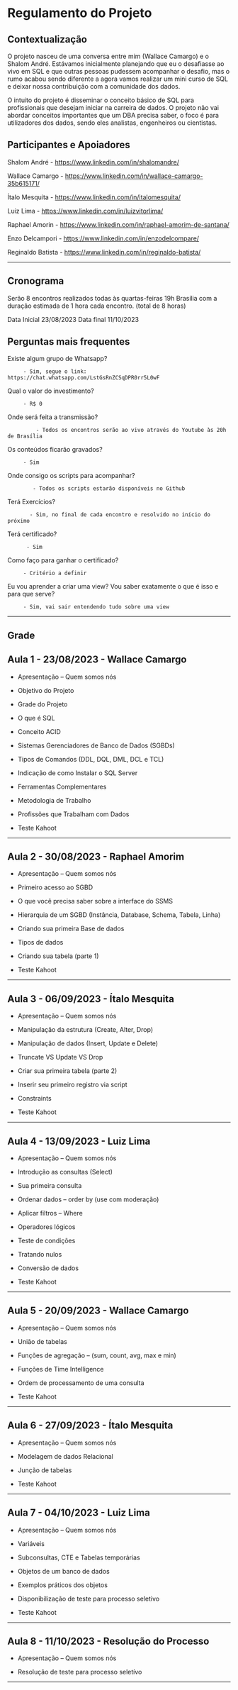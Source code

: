 # Regulamento do Projeto

Contextualização
-
O projeto nasceu de uma conversa entre mim (Wallace Camargo) e o Shalom André. Estávamos inicialmente planejando que eu o desafiasse ao vivo em SQL e que outras pessoas pudessem acompanhar o desafio, mas o rumo acabou sendo diferente a agora vamos realizar um mini curso de SQL e deixar nossa contribuição com a comunidade dos dados. 

O intuito do projeto é disseminar o conceito básico de SQL para profissionais que desejam iniciar na carreira de dados. O projeto não vai abordar conceitos importantes que um DBA precisa saber, o foco é para utilizadores dos dados, sendo eles analistas, engenheiros ou cientistas. 

Participantes e Apoiadores
-
Shalom André - https://www.linkedin.com/in/shalomandre/

Wallace Camargo - https://www.linkedin.com/in/wallace-camargo-35b615171/

Ítalo Mesquita -  https://www.linkedin.com/in/italomesquita/

Luiz Lima - https://www.linkedin.com/in/luizvitorlima/

Raphael Amorin -  https://www.linkedin.com/in/raphael-amorim-de-santana/

Enzo Delcampori - https://www.linkedin.com/in/enzodelcompare/

Reginaldo Batista - https://www.linkedin.com/in/reginaldo-batista/

--------------------------------------------------------------------------------------------------
Cronograma
-

Serão 8 encontros realizados todas às quartas-feiras 19h Brasília com a duração estimada de 1 hora cada encontro. (total de 8 horas)

Data Inicial 23/08/2023
Data final 11/10/2023



Perguntas mais frequentes
--------------------------------------------------------------------------------------------------

Existe algum grupo de Whatsapp?

         - Sim, segue o link: https://chat.whatsapp.com/LstGsRnZCSqDPR0rr5L0wF

Qual o valor do investimento? 

         - R$ 0
         
Onde será feita a transmissão?

             - Todos os encontros serão ao vivo através do Youtube às 20h de Brasília

Os conteúdos ficarão gravados?

         - Sim 

Onde consigo os scripts para acompanhar?

            - Todos os scripts estarão disponíveis no Github

Terá Exercícios?

           - Sim, no final de cada encontro e resolvido no início do próximo

Terá certificado?

          - Sim

Como faço para ganhar o certificado?

         - Critério a definir
         
Eu vou aprender a criar uma view? Vou saber exatamente o que é isso e para que serve?

         - Sim, vai sair entendendo tudo sobre uma view

--------------------------------------------------------------------------------------------------
Grade
--------------------------------------------------------------------------------------------------

Aula 1 - 23/08/2023 - Wallace Camargo
-

- Apresentação – Quem somos nós

- Objetivo do Projeto

- Grade do Projeto

- O que é SQL

- Conceito ACID

- Sistemas Gerenciadores de Banco de Dados (SGBDs)

- Tipos de Comandos (DDL, DQL, DML, DCL e TCL)

- Indicação de como Instalar o SQL Server

- Ferramentas Complementares

- Metodologia de Trabalho

- Profissões que Trabalham com Dados

- Teste Kahoot

--------------------------------------------------------------------------------------------------

Aula 2 - 30/08/2023 - Raphael Amorim 
-

- Apresentação – Quem somos nós

- Primeiro acesso ao SGBD

- O que você precisa saber sobre a interface do SSMS

- Hierarquia de um SGBD (Instância, Database, Schema, Tabela, Linha) 

- Criando sua primeira Base de dados 

- Tipos de dados

- Criando sua tabela (parte 1)

- Teste Kahoot

--------------------------------------------------------------------------------------------------

Aula 3 - 06/09/2023 - Ítalo Mesquita
-

- Apresentação – Quem somos nós

- Manipulação da estrutura (Create, Alter, Drop)

- Manipulação de dados (Insert, Update e Delete)

- Truncate VS Update VS Drop

- Criar sua primeira tabela (parte 2)

- Inserir seu primeiro registro via script

- Constraints

- Teste Kahoot

--------------------------------------------------------------------------------------------------

Aula 4 - 13/09/2023 - Luiz Lima
-

- Apresentação – Quem somos nós

- Introdução as consultas (Select)

- Sua primeira consulta

- Ordenar dados – order by (use com moderação)

- Aplicar filtros – Where

- Operadores lógicos

- Teste de condições

- Tratando nulos

- Conversão de dados

- Teste Kahoot

--------------------------------------------------------------------------------------------------

Aula 5 - 20/09/2023 - Wallace Camargo
-

- Apresentação – Quem somos nós

- União de tabelas

- Funções de agregação – (sum, count, avg, max e min)

- Funções de Time Intelligence

- Ordem de processamento de uma consulta

- Teste Kahoot

--------------------------------------------------------------------------------------------------

Aula 6 - 27/09/2023 - Ítalo Mesquita
-

- Apresentação – Quem somos nós
  
- Modelagem de dados Relacional

- Junção de tabelas

- Teste Kahoot

--------------------------------------------------------------------------------------------------

Aula 7  - 04/10/2023 - Luiz Lima
-

- Apresentação – Quem somos nós
  
- Variáveis
  
- Subconsultas, CTE e Tabelas temporárias

- Objetos de um banco de dados

- Exemplos práticos dos objetos

- Disponibilização de teste para processo seletivo

- Teste Kahoot

--------------------------------------------------------------------------------------------------

Aula 8 - 11/10/2023 - Resolução do Processo
-

- Apresentação – Quem somos nós
  
- Resolução de teste para processo seletívo

--------------------------------------------------------------------------------------------------
